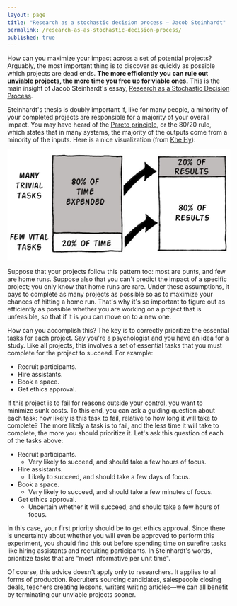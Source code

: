 ```yaml
---
layout: page
title: "Research as a stochastic decision process — Jacob Steinhardt"
permalink: /research-as-as-stochastic-decision-process/
published: true
---
```


How can you maximize your impact across a set of potential projects? Arguably, the most important thing is to discover as quickly as possible which projects are dead ends. **The more efficiently you can rule out unviable projects, the more time you free up for viable ones.** This is the main insight of Jacob Steinhardt's essay, [Research as a Stochastic Decision Process](https://cs.stanford.edu/~jsteinhardt/ResearchasaStochasticDecisionProcess.html).

Steinhardt's thesis is doubly important if, like for many people, a minority of your completed projects are responsible for a majority of your overall impact. You may have heard of the [Pareto principle](https://en.wikipedia.org/wiki/Pareto_principle), or the 80/20 rule, which states that in many systems, the majority of the outputs come from a minority of the inputs. Here is a nice visualization (from [Khe Hy](https://medium.com/the-mission/the-pareto-principle-and-the-rule-of-thirds-6ae9d39ffc2a)):

![](/assets/img/research_stochastic/pareto.png)

Suppose that your projects follow this pattern too: most are punts, and few are home runs. Suppose also that you can't predict the impact of a specific project; you only know that home runs are rare. Under these assumptions, it pays to complete as many projects as possible so as to maximize your chances of hitting a home run. That's why it's so important to figure out as efficiently as possible whether you are working on a project that is unfeasible, so that if it is you can move on to a new one.

How can you accomplish this? The key is to correctly prioritize the essential tasks for each project. Say you're a psychologist and you have an idea for a study. Like all projects, this involves a set of essential tasks that you must complete for the project to succeed. For example:

- Recruit participants.
- Hire assistants.
- Book a space.
- Get ethics approval.

If this project is to fail for reasons outside your control, you want to minimize sunk costs. To this end, you can ask a guiding question about each task: how likely is this task to fail, relative to how long it will take to complete? The more likely a task is to fail, and the less time it will take to complete, the more you should prioritize it. Let's ask this question of each of the tasks above:

- Recruit participants.
  - Very likely to succeed, and should take a few hours of focus.
- Hire assistants.
  - Likely to succeed, and should take a few days of focus.
- Book a space.
  - Very likely to succeed, and should take a few minutes of focus.
- Get ethics approval.
  - Uncertain whether it will succeed, and should take a few hours of focus.

In this case, your first priority should be to get ethics approval. Since there is uncertainty about whether you will even be approved to perform this experiment, you should find this out before spending time on surefire tasks like hiring assistants and recruiting participants. In Steinhardt's words, prioritize tasks that are "most informative per unit time".

Of course, this advice doesn't apply only to researchers. It applies to all forms of production. Recruiters sourcing candidates, salespeople closing deals, teachers creating lessons, writers writing articles—we can all benefit by terminating our unviable projects sooner.